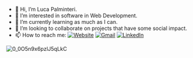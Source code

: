 
- 👋 Hi, I’m Luca Palminteri.
- 👀 I’m interested in software in Web Development.
- 🌱 I’m currently learning as much as I can.
- 💞️ I’m looking to collaborate on projects that have some social impact.
- 📫 How to reach me: <a href="https://lucapalminteri.com/" target="_blank"><img alt="Website" src="https://img.shields.io/badge/Website-fbf8cc?style=flat-square&logo=web&logoColor=FFF"></a> <a href="mailto:lucapalminteri02@gmail.com" target="_blank"><img alt="Gmail" src="https://img.shields.io/badge/Gmail-BB001B?style=flat-square&logo=gmail&logoColor=FFF"></a> <a href="https://www.linkedin.com/in/luca-palminteri/" target="_blank"><img alt="LinkedIn" src="https://img.shields.io/badge/LinkedIn-004182?style=flat-square&logo=linkedin&logoColor=FFF"></a>
<!--
## About me          
## 🛠️ Technologies 

### Frontend
<p>
  <a href="https://www.typescriptlang.org/"><img alt="TypeScript" src="https://img.shields.io/badge/TypeScript-007ACC.svg?style=flat-square&logo=typescript&logoColor=white"></a>
  <a href="https://github.com/LucaPalminteri"><img alt="HTML" src="https://img.shields.io/badge/HTML-E34F26.svg?style=flat-square&logo=html5&logoColor=white"></a>
  <a href="https://github.com/LucaPalminteri"><img alt="CSS" src="https://img.shields.io/badge/CSS-1572B6.svg?style=flat-square&logo=css3&logoColor=white"></a>
  <a href="https://github.com/LucaPalminteri"><img alt="SASS" src="https://img.shields.io/badge/Sass-hotpink.svg?style=flat-square&logo=SASS&logoColor=white"></a>
  <a href="https://github.com/LucaPalminteri"><img alt="JavaScript" src="https://img.shields.io/badge/JavaScript-F7DF1E.svg?style=flat-square&logo=javascript&logoColor=black"></a>
  <a href="https://github.com/LucaPalminteri"><img alt="React" src="https://img.shields.io/badge/React-45b8d8?style=flat-square&logo=react&logoColor=white"/></a>
  <a href="https://nextjs.org/"><img alt="NextJS" src="https://img.shields.io/badge/NextJS-efefef?style=flat-square&logo=Next.js&logoColor=000"/></a>
  <a href="https://www.figma.com/"><img alt="Figma" src="https://img.shields.io/badge/Figma-F24E1E?style=flat-square&logo=Figma&logoColor=000"/></a>
  <a href="https://tailwindcss.com/"><img alt="Tailwind" src="https://img.shields.io/badge/Taildwind-06B6D4?style=flat-square&logo=TailwindCSS&logoColor=fff"/></a>
  <a href="https://redux.js.org/"><img alt="Redux" src="https://img.shields.io/badge/Redux-764abc?style=flat-square&logo=redux&logoColor=FFF"/></a>
  <a href="https://reactnative.dev/"><img alt="React Native" src="https://img.shields.io/badge/React%20Native-45b8d8?style=flat-square&logo=react&logoColor=white"/></a>
  <a href="https://www.adobe.com/products/xd.html"><img alt="AdobeXD" src="https://img.shields.io/badge/AdobeHD-470137.svg?style=flat-square&logo=adobexd&logoColor=FE60F5"></a>
  <a href="https://chakra-ui.com/"><img alt="Chakra UI" src="https://img.shields.io/badge/Chakra%20UI-EFEFEF?style=flat-square&logo=CHAKRAUI&logoColor=29BFB3"></a>
</p>

### Backend
<p>   
  <a href="https://nodejs.org/en/"><img alt="Nodejs" src="https://img.shields.io/badge/-Nodejs-43853d?style=flat-square&logo=Node.js&logoColor=white" /></a>
  <a href="https://dotnet.microsoft.com/en-us/"><img alt=".NET" src="https://img.shields.io/badge/.NET-888888?style=flat-square&logo=.net&logoColor=FFF"></a>
  <a href="https://github.com/LucaPalminteri"><img alt="C#" src="https://custom-icon-badges.herokuapp.com/badge/C%23-68217A.svg?style=flat-square&logo=cs2&logoColor=white"></a>
  <a href="https://github.com/LucaPalminteri"><img alt="SQL" src="https://custom-icon-badges.herokuapp.com/badge/SQL-025E8C.svg?style=flat-square&logo=database&logoColor=white"></a>
  <a href="https://www.mysql.com/"><img alt="MySQL" src="https://img.shields.io/badge/MySQL-00f.svg?style=flat-square&logo=mysql&logoColor=white"></a>
  <a href="https://www.microsoft.com/en-us/sql-server/sql-server-2019"><img alt="Microsoft-sql-server" src="https://img.shields.io/badge/Microsoft_SQL_SERVER-grey.svg?style=flat-square&logo=microsoft-sql-server&logoColor=white%22"></a>
  <a href="https://www.postgresql.org/"><img alt="PostgreSQL" src="https://img.shields.io/badge/-PostgreSQL-0064a5?style=flat-square&logo=postgresql&logoColor=white"></a>
  <a href="https://jwt.io/"><img alt="JWT" src="https://img.shields.io/badge/-JWT-333?style=flat-square&logo=jsonwebtokens&logoColor=white"></a>
  <a href="https://supabase.com/"><img alt="supabase" src="https://img.shields.io/badge/-supabase-333?style=flat-square&logo=supabase&logoColor=3ECF8E"></a>
  <a href="https://firebase.google.com/"><img alt="Firebase" src="https://img.shields.io/badge/-firebase-039BE5?style=flat-square&logo=firebase&logoColor=FFCC2E"></a>
  <a href="https://www.postman.com/"><img alt="Postman" src="https://img.shields.io/badge/Postman-FF6C37?style=flat-square&logo=postman&logoColor=white"></a>        
  <a href="https://insomnia.rest/"><img alt="insomnia" src="https://img.shields.io/badge/-insomnia-675BC0?style=flat-square&logo=insomnia&logoColor=fff"></a>
  <a href="https://expressjs.com/"><img alt="express" src="https://img.shields.io/badge/-express-EEE?style=flat-square&logo=express&logoColor=000"></a>
  <a href="https://redis.io/"><img alt="redis" src="https://img.shields.io/badge/Redis-800?style=flat-square&logo=redis&logoColor=F00"></a>
  
</p>

### DevOps
<p>
  <a href="https://www.docker.com/"><img alt="Docker" src="https://img.shields.io/badge/-Docker-46a2f1?style=flat-square&logo=docker&logoColor=white" /></a>
  <a href="https://kubernetes.io/"><img alt="Kubernetes" src="https://img.shields.io/badge/-Kubernetes-020381?style=flat-square&logo=kubernetes&logoColor=white" /></a>
  <a href="https://www.gnu.org/software/bash/"><img alt="Bash" src="https://img.shields.io/badge/Bash-121011?style=flat-square&logo=gnu-bash&logoColor=white"></a>
  <a href="https://github.com/LucaPalminteri"><img alt="Linux" src="https://img.shields.io/badge/Linux-EEE?style=flat-square&logo=linux&logoColor=black"></a>
  <a href="https://ubuntu.com/"><img alt="ubuntu" src="https://img.shields.io/badge/-ubuntu-E95420?style=flat-square&logo=ubuntu&logoColor=white"></a>
  <a href="https://www.digitalocean.com/"><img alt="DigitalOcean" src="https://img.shields.io/badge/-DigitalOcean-0080FF?style=flat-square&logo=digitalocean&logoColor=white"></a>
</p>

### Tools
<p> 
  <a href="https://git-scm.com/"><img alt="Git" src="https://img.shields.io/badge/Git-F05033.svg?style=flat-square&logo=git&logoColor=white"></a>
  <a href="https://www.npmjs.com/"><img alt="npm" src="https://img.shields.io/badge/-npm-CB3837?style=flat-square&logo=npm&logoColor=white"/></a>
  <a href="https://yarnpkg.com/"><img alt="yarn" src="https://img.shields.io/badge/yarn-2188b6?style=flat-square&logo=yarn&logoColor=FFF"/></a>
  <a href="https://github.com/LucaPalminteri"><img alt="GitHub" src="https://img.shields.io/badge/GitHub-333333?style=flat-square&logo=github&logoColor=FFF"/></a>
  <a href="https://github.com/LucaPalminteri"><img alt="GitLab" src="https://img.shields.io/badge/GitLab-333333?style=flat-square&logo=gitlab&logoColor=FFF"/></a>
  <a href="https://github.com/LucaPalminteri"><img alt="JSON" src="https://img.shields.io/badge/JSON-555555?style=flat-square&logo=JSON&logoColor=FFF"></a>
  <a href="https://vitejs.dev/"><img alt="Vite" src="https://img.shields.io/badge/Vite-646cff?style=flat-square&logo=VITE&logoColor=FFF"></a>
  <a href="https://www.atlassian.com/software/jira"><img alt="jira" src="https://img.shields.io/badge/-jira-0255CF?style=flat-square&logo=jira&logoColor=FFF"></a>
  <a href="https://eslint.org/"><img alt="ESLint" src="https://img.shields.io/badge/-ESLint-EEE?style=flat-square&logo=eslint&logoColor=4339D6"></a>
  <a href="https://axios-http.com/"><img alt="axios" src="https://img.shields.io/badge/Axios-EFEFEF?style=flat-square&logo=axios&logoColor=6038D6"></a>
  
</p>

### Knowledge but not working with
<p> 
  <a href="https://github.com/LucaPalminteri"><img alt="C++" src="https://img.shields.io/badge/C++-2122b6?style=flat-square&logo=cplusplus&logoColor=FFF">
  <a href="https://www.python.org/"><img alt="Python" src="https://img.shields.io/badge/Python-3b6b94?style=flat-square&logo=python&logoColor=FFF"> 
  <a href="https://www.mongodb.com/"><img alt="MongoDB" src="https://img.shields.io/badge/-MongoDB-000?style=flat-square&logo=mongodb&logoColor=00ED64"> 
  <a href="https://sequelize.org/"><img alt="Sequelize" src="https://img.shields.io/badge/Sequelize-02afef?style=flat-square&logo=sequelize&logoColor=FFF"> 
  <a href="https://github.com/LucaPalminteri"><img alt="Wordpress" src="https://img.shields.io/badge/Wordpress-21759B?style=flat-square&logo=wordpress&logoColor=white"></a>
</p>

## 🤓 Learning
<p> 
    <a href="https://https://www.rust-lang.org/"><img alt="Rust" src="https://img.shields.io/badge/-Rust-000?style=flat-square&logo=rust&logoColor=FFF" /></a>
</p>-->

![0_0O5n9x6pzlJ5qLkC](https://user-images.githubusercontent.com/96749856/159160528-4b4a3022-9dc4-426c-a702-c60d0dee1fc6.gif)
